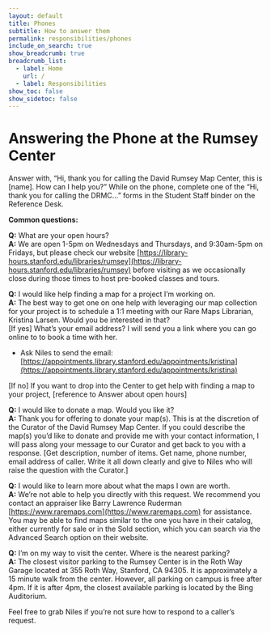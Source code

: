 ```yaml
---
layout: default
title: Phones 
subtitle: How to answer them
permalink: responsibilities/phones
include_on_search: true
show_breadcrumb: true
breadcrumb_list:
  - label: Home
    url: /
  - label: Responsibilities
show_toc: false
show_sidetoc: false
---
```


# Answering the Phone at the Rumsey Center
Answer with, “Hi, thank you for calling the David Rumsey Map Center, this is [name]. How can I help you?”
While on the phone, complete one of the “Hi, thank you for calling the DRMC…” forms in the Student Staff binder on the Reference Desk.

**Common questions:**


**Q:** What are your open hours?\
**A:** We are open 1-5pm on Wednesdays and Thursdays, and 9:30am-5pm on Fridays, but please check our website [https://library-hours.stanford.edu/libraries/rumsey](https://library-hours.stanford.edu/libraries/rumsey) before visiting as we occasionally close during those times to host pre-booked classes and tours.

**Q:** I would like help finding a map for a project I’m working on.\
**A:** The best way to get one on one help with leveraging our map collection for your project is to schedule a 1:1 meeting with our Rare Maps Librarian, Kristina Larsen. Would you be interested in that?\
[If yes] What’s your email address? I will send you a link where you can go online to to book a time with her.
- Ask Niles to send the email: [https://appointments.library.stanford.edu/appointments/kristina](https://appointments.library.stanford.edu/appointments/kristina)


[If no] If you want to drop into the Center to get help with finding a map to your project, [reference to Answer about open hours] 

**Q:** I would like to donate a map. Would you like it?\
**A:** Thank you for offering to donate your map(s). This is at the discretion of the Curator of the David Rumsey Map Center. If you could describe the map(s) you’d like to donate and provide me with your contact information, I will pass along your message to our Curator and get back to you with a response. 
[Get description, number of items. Get name, phone number, email address of caller. Write it all down clearly and give to Niles who will raise the question with the Curator.]

**Q:** I would like to learn more about what the maps I own are worth.\
**A:** We’re not able to help you directly with this request. We recommend you contact an appraiser like Barry Lawrence Ruderman [https://www.raremaps.com](https://www.raremaps.com) for assistance. You may be able to find maps similar to the one you have in their catalog, either currently for sale or in the Sold section, which you can search via the Advanced Search option on their website.

**Q:** I’m on my way to visit the center. Where is the nearest parking?\
**A:** The closest visitor parking to the Rumsey Center is in the Roth Way Garage located at 355 Roth Way, Stanford, CA 94305. It is approximately a 15 minute walk from the center. However, all parking on campus is free after 4pm. If it is after 4pm, the closest available parking is located by the Bing Auditorium.

Feel free to grab Niles if you’re not sure how to respond to a caller’s request.
